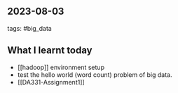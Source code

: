 ## 2023-08-03 
tags: #big_data

## What I learnt today
- [[hadoop]] environment setup
- test the hello world (word count) problem of big data.
- [[DA331-Assignment1]]